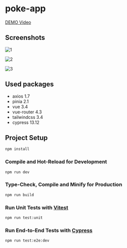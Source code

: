 # poke-app

[DEMO Video](https://drive.google.com/file/d/1CCb76R59CWOsJ3glvVrZhbnVUlJXTI-9/view?usp=sharing)

## Screenshots

![1](https://github.com/user-attachments/assets/13bfcaf7-d9bb-4f8e-a561-a83947a1b20f)

![2](https://github.com/user-attachments/assets/32ffa6f4-7541-47bb-b36a-0c0858892aad)

![3](https://github.com/user-attachments/assets/296abfc7-e293-4508-a9e6-34729f3d6d88)


## Used packages

- axios 1.7
- pinia 2.1
- vue 3.4
- vue-router 4.3
- tailwindcss 3.4
- cypress 13.12

## Project Setup

```sh
npm install
```

### Compile and Hot-Reload for Development

```sh
npm run dev
```

### Type-Check, Compile and Minify for Production

```sh
npm run build
```

### Run Unit Tests with [Vitest](https://vitest.dev/)

```sh
npm run test:unit
```

### Run End-to-End Tests with [Cypress](https://www.cypress.io/)

```sh
npm run test:e2e:dev
```
